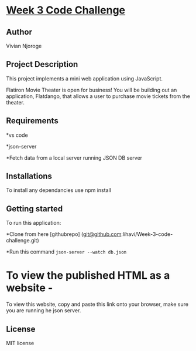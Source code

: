 # <u> Week 3 Code Challenge</u>

## <b>Author</b>

Vivian Njoroge

## Project Description

This project implements a mini web application using JavaScript.

Flatiron Movie Theater is open for business! You will be building out an
application, Flatdango, that allows a user to purchase movie tickets from the
theater.
## Requirements

*vs code

*json-server

*Fetch data from a local server running JSON DB server

## Installations
To install any dependancies use npm install

## Getting started
To run this application:

*Clone from here
[githubrepo]
(git@github.com:lihavi/Week-3-code-challenge.git)

*Run this command 
`json-server --watch db.json`  
# To view the published HTML as a website -
To view this website, copy and paste this link onto your browser, make sure you are running he json server.

## License
MIT license